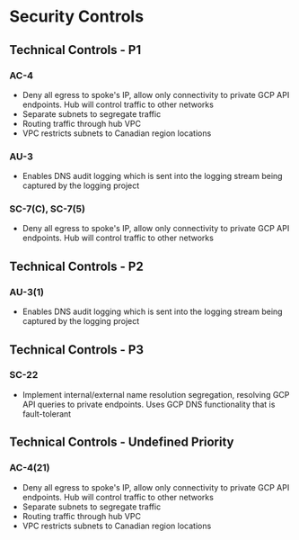 # Security Controls

## Technical Controls - P1

### AC-4

- Deny all egress to spoke's IP, allow only connectivity to private GCP API endpoints. Hub will control traffic to other networks
- Separate subnets to segregate traffic
- Routing traffic through hub VPC
- VPC restricts subnets to Canadian region locations

### AU-3

- Enables DNS audit logging which is sent into the logging stream being captured by the logging project

### SC-7(C), SC-7(5)

- Deny all egress to spoke's IP, allow only connectivity to private GCP API endpoints. Hub will control traffic to other networks

## Technical Controls - P2

### AU-3(1)

- Enables DNS audit logging which is sent into the logging stream being captured by the logging project

## Technical Controls - P3

### SC-22

- Implement internal/external name resolution segregation, resolving GCP API queries to private endpoints. Uses GCP DNS functionality that is fault-tolerant

## Technical Controls - Undefined Priority

### AC-4(21)

- Deny all egress to spoke's IP, allow only connectivity to private GCP API endpoints. Hub will control traffic to other networks
- Separate subnets to segregate traffic
- Routing traffic through hub VPC
- VPC restricts subnets to Canadian region locations

